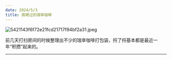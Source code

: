 ```yaml
---
date: 2024/5/3
title: 我喝过的瑞幸咖啡
---
```


![5421143f6f72e21fcd21717f94bf2a31.jpeg](https://s1.imagehub.cc/images/2024/05/29/5421143f6f72e21fcd21717f94bf2a31.jpeg)

前几天打扫房间的时候整理出不少的瑞幸咖啡打包袋，捋了捋基本都是最近一年“积攒”起来的。

---

